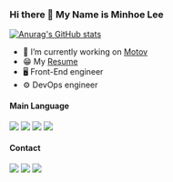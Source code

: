 ### Hi there 👋 My Name is Minhoe Lee


<!--
**minemanemo/minemanemo** is a ✨ _special_ ✨ repository because its `README.md` (this file) appears on your GitHub profile.

Here are some ideas to get you started:

- 🔭 I’m currently working on ...
- 🌱 I’m currently learning ...
- 👯 I’m looking to collaborate on ...
- 🤔 I’m looking for help with ...
- 💬 Ask me about ...
- 📫 How to reach me: ...
- 😄 Pronouns: ...
- ⚡ Fun fact: ...
-->


[![Anurag's GitHub stats](https://github-readme-stats.vercel.app/api?username=minemanemo&theme=material-palenight)](https://github.com/anuraghazra/github-readme-stats)


- 🔭 I’m currently working on [Motov](https://www.motov.co.kr/)
- 😁  My [Resume](https://minemanemo.github.io/)
- 🖥  Front-End engineer
- ⚙️  DevOps engineer

#### Main Language

<a href="#" target="_blank"><img src="https://img.shields.io/badge/JavaScript-F7DF1E?style=flat-square&logo=JavaScript&logoColor=black"/></a>
<a href="#" target="_blank"><img src="https://img.shields.io/badge/TypeScript-3178C6?style=flat-square&logo=TypeScript&logoColor=white"/></a>
<a href="#" target="_blank"><img src="https://img.shields.io/badge/Node.js-339933?style=flat-square&logo=Node.js&logoColor=white"/></a>
<a href="#" target="_blank"><img src="https://img.shields.io/badge/React-61DAFB?style=flat-square&logo=React&logoColor=black"/></a>

#### Contact

<a href="mailto:minhoe1122@naver.com" target="_blank"><img src="https://img.shields.io/badge/Naver-03C75A?style=flat-square&logo=Naver&logoColor=white"/></a>
<a href="mailto:minhoe1122@kakao.com" target="_blank"><img src="https://img.shields.io/badge/Kakao-FFCD00?style=flat-square&logo=Kakao&logoColor=white"/></a>
<a href="mailto:minhoe1122@gmail.com" target="_blank"><img src="https://img.shields.io/badge/Gmail-EA4335?style=flat-square&logo=Gmail&logoColor=white"/></a>
